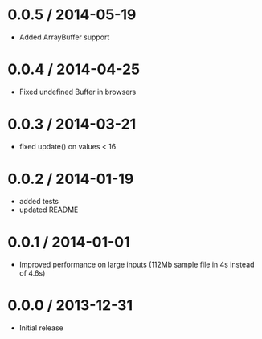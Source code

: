 0.0.5 / 2014-05-19
==================

* Added ArrayBuffer support

0.0.4 / 2014-04-25
==================

* Fixed undefined Buffer in browsers

0.0.3 / 2014-03-21
==================

* fixed update() on values < 16

0.0.2 / 2014-01-19
==================

* added tests
* updated README

0.0.1 / 2014-01-01
==================

* Improved performance on large inputs (112Mb sample file in 4s instead of 4.6s)

0.0.0 / 2013-12-31
==================

* Initial release
